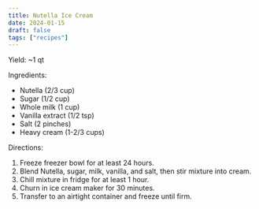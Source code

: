 ```yaml
---
title: Nutella Ice Cream
date: 2024-01-15
draft: false
tags: ["recipes"]
---
```


Yield: ~1 qt

Ingredients:
- Nutella (2/3 cup)
- Sugar (1/2 cup)
- Whole milk (1 cup)
- Vanilla extract (1/2 tsp)
- Salt (2 pinches)
- Heavy cream (1-2/3 cups)

Directions:
1) Freeze freezer bowl for at least 24 hours.
2) Blend Nutella, sugar, milk, vanilla, and salt, then stir mixture into cream.
3) Chill mixture in fridge for at least 1 hour.
4) Churn in ice cream maker for 30 minutes.
5) Transfer to an airtight container and freeze until firm.
